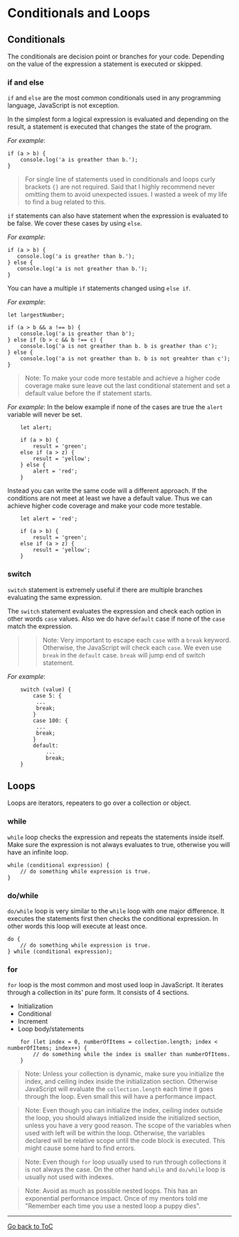 # Conditionals and Loops

## Conditionals
The conditionals are decision point or branches for your code. Depending on the value of the expression a statement is executed or skipped.

### if and else
`if` and `else` are the most common conditionals used in any programming language, JavaScript is not exception.

In the simplest form a logical expression is evaluated and depending on the result, a statement is executed that changes the state of the program.

_For example_:
```
if (a > b) {
	console.log('a is greather than b.');
}
```

> For single line of statements used in conditionals and loops curly brackets `{}` are not required. Said that I highly recommend never omitting them to avoid unexpected issues. I wasted a week of my life to find a bug related to this.

`if` statements can also have statement when the expression is evaluated to be false. We cover these cases by using `else`.

_For example_:
```
if (a > b) {
   console.log('a is greather than b.');
} else {
   console.log('a is not greather than b.');
}
```

You can have a multiple `if` statements changed using `else if`.

_For example_:
```
let largestNumber;

if (a > b && a !== b) {
	console.log('a is greather than b');
} else if (b > c && b !== c) {
	console.log('a is not greather than b. b is greather than c');
} else {
	console.log('a is not greather than b. b is not greahter than c');
}	
```

> Note: To make your code more testable and achieve a higher code coverage make sure leave out the last conditional statement and set a default value before the if statement starts.

_For example_:
In the below example if none of the cases are true the `alert` variable will never be set.

```
	let alert;
	
	if (a > b) {
		result = 'green';
	else if (a > z)	{
		result = 'yellow';
	} else {
		alert = 'red';
	}
```

Instead you can write the same code will a different approach. If the conditions are not meet at least we have a default value. Thus we can achieve higher code coverage and make your code more testable.
```
	let alert = 'red';
	
	if (a > b) {
		result = 'green';
	else if (a > z)	{
		result = 'yellow';
	} 
```

### switch
`switch` statement is extremely useful if there are multiple branches evaluating the same expression.

The `switch` statement evaluates the expression and check each option in other words `case` values. Also we do have `default` case if none of the `case` match the expression. 

>> Note: Very important to escape each `case` with a `break` keyword. Otherwise, the JavaScript will check each `case`. We even use `break` in the `default` case. `break` will jump end of switch statement.

_For example_:

```
	switch (value) {
		case 5: {
	     ...
	     break;
		}
		case 100: {
	     ...
	     break;
		}
		default:
			...
			break;
	}
```

## Loops
Loops are iterators, repeaters to go over a collection or object.

### while
`while` loop checks the expression and repeats the statements inside itself. Make sure the expression is not always evaluates to true, otherwise you will have an infinite loop.

```
while (conditional expression) {
	// do something while expression is true.
}
```

### do/while
`do/while` loop is very similar to the `while` loop with one major difference. It executes the statements first then checks the conditional expression. In other words this loop will execute at least once.

```
do {
	// do something while expression is true.
} while (conditional expression);
```

### for
`for` loop is the most common and most used loop in JavaScript. It iterates through a collection in its' pure form. It consists of 4 sections.
- Initialization
- Conditional
- Increment
- Loop body/statements

```
	for (let index = 0, numberOfItems = collection.length; index < numberOfItems; index++) {
		// do something while the index is smaller than numberOfItems.
	}
``` 

> Note: Unless your collection is dynamic, make sure you initialize the index, and ceiling index inside the initialization section. Otherwise JavaScript will evaluate the `collection.length` each time it goes through the loop. Even small this will have a performance impact.

> Note: Even though you can initialize the index, ceiling index outside the loop, you should always initialized inside the initialized section, unless you have a very good reason. The scope of the variables when used with left will be within the loop. Otherwise, the variables declared will be relative scope until the code block is executed. This might cause some hard to find errors.

> Note: Even though `for` loop usually used to run through collections it is not always the case. On the other hand `while` and `do/while` loop is usually not used with indexes.

> Note: Avoid as much as possible nested loops. This has an exponential performance impact. Once of my mentors told me "Remember each time you use a nested loop a puppy dies".


---
[Go back to ToC](../README.md)
